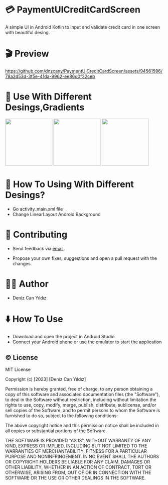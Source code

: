 # :credit_card:  PaymentUICreditCardScreen
A simple UI in Android Kotlin to input and validate credit card in one screen with beautiful desing.



# :clapper: Preview


https://github.com/dnzcany/PaymentUICreditCardScreen/assets/94561596/78a2d53d-3f5e-41da-9962-ee86d0f32ceb

# :crocodile: Use With Different Desings,Gradients
<p float="left">
  <img src="https://i.hizliresim.com/rjiwwhz.png" width="150" />
  <img src="https://i.hizliresim.com/1u9wft4.png" width="150" /> 
  <img src="https://i.hizliresim.com/hl6eleu.png" width="150" />
</p>



# :thinking: How To Using With Different Desings?
- Go activity_main.xml file
- Change LinearLayout Android Background  
                                                          


# :pray: Contributing
- Send feedback via [email](dnzcany@gmail.com).

- Propose your own fixes, suggestions and open a pull request with the changes.

# :technologist: Author
- Deniz Can Yıldız

# :arrow_down: How To Use
- Download and open the project in Android Studio
- Connect your Android phone or use the emulator to start the application

## :copyright: License

MIT License

Copyright (c) [2023] [Deniz Can Yıldız]

Permission is hereby granted, free of charge, to any person obtaining a copy
of this software and associated documentation files (the "Software"), to deal
in the Software without restriction, including without limitation the rights
to use, copy, modify, merge, publish, distribute, sublicense, and/or sell
copies of the Software, and to permit persons to whom the Software is
furnished to do so, subject to the following conditions:

The above copyright notice and this permission notice shall be included in all
copies or substantial portions of the Software.

THE SOFTWARE IS PROVIDED "AS IS", WITHOUT WARRANTY OF ANY KIND, EXPRESS OR
IMPLIED, INCLUDING BUT NOT LIMITED TO THE WARRANTIES OF MERCHANTABILITY,
FITNESS FOR A PARTICULAR PURPOSE AND NONINFRINGEMENT. IN NO EVENT SHALL THE
AUTHORS OR COPYRIGHT HOLDERS BE LIABLE FOR ANY CLAIM, DAMAGES OR OTHER
LIABILITY, WHETHER IN AN ACTION OF CONTRACT, TORT OR OTHERWISE, ARISING FROM,
OUT OF OR IN CONNECTION WITH THE SOFTWARE OR THE USE OR OTHER DEALINGS IN THE
SOFTWARE.
